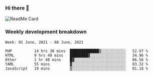 ### Hi there 👋

<!--
**itzcy/itzcy** is a ✨ _special_ ✨ repository because its `README.md` (this file) appears on your GitHub profile.

Here are some ideas to get you started:

- 🔭 I’m currently working on ...
- 🌱 I’m currently learning ...
- 👯 I’m looking to collaborate on ...
- 🤔 I’m looking for help with ...
- 💬 Ask me about ...
- 📫 How to reach me: ...
- 😄 Pronouns: ...
- ⚡ Fun fact: ...
-->
![ReadMe Card](https://github-readme-stats.vercel.app/api?username=itzcy&show_icons=true&title_color=2d3198&icon_color=797cb8&text_color=24292e&bg_color=f6f8fa)

### Weekly development breakdown
<!--START_SECTION:waka-->
```text
Week: 01 June, 2021 - 08 June, 2021

PHP          14 hrs 38 mins  █████████████▒░░░░░░░░░░░   52.97 % 
HTML         9 hrs 40 mins   ████████▓░░░░░░░░░░░░░░░░   34.96 % 
Other        1 hr 48 mins    █▓░░░░░░░░░░░░░░░░░░░░░░░   06.56 % 
YAML         55 mins         ▓░░░░░░░░░░░░░░░░░░░░░░░░   03.32 % 
JavaScript   19 mins         ▒░░░░░░░░░░░░░░░░░░░░░░░░   01.18 % 
```
<!--END_SECTION:waka-->
